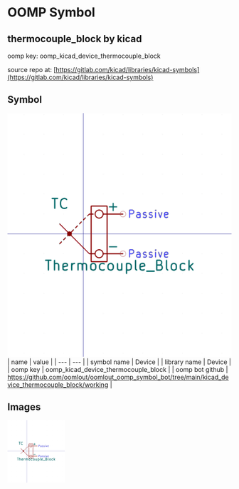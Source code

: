 # OOMP Symbol  
## thermocouple_block  by kicad  
  
oomp key: oomp_kicad_device_thermocouple_block  
  
source repo at: [https://gitlab.com/kicad/libraries/kicad-symbols](https://gitlab.com/kicad/libraries/kicad-symbols)  
## Symbol  
  
[![working.png](working_600.png)](working.png)  
| name | value | 
| --- | --- | 
| symbol name | Device | 
| library name | Device | 
| oomp key | oomp_kicad_device_thermocouple_block | 
| oomp bot github | https://github.com/oomlout/oomlout_oomp_symbol_bot/tree/main/kicad_device_thermocouple_block/working | 
## Images  
  
[![working.png](working_140.png)](working.png)  
